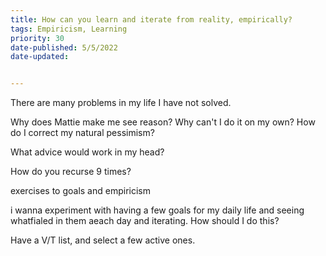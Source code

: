 ```yaml
---
title: How can you learn and iterate from reality, empirically?
tags: Empiricism, Learning
priority: 30
date-published: 5/5/2022
date-updated: 


---
```


There are many problems in my life I have not solved. 



Why does Mattie make me see reason? Why can't I do it on my own? How do I correct my natural pessimism?

What advice would work in my head?



How do you recurse 9 times? 

exercises to goals and empiricism

i wanna experiment with having a few goals for my daily life and seeing whatfialed in them aeach day and iterating. How should I do this?

Have a V/T list, and select a few active ones. 